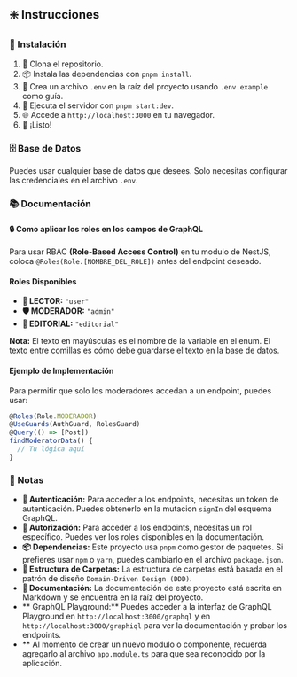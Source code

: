 ## ❇️ Instrucciones

### 🔧 Instalación

1. 📂 Clona el repositorio.
2. 📦 Instala las dependencias con `pnpm install`.
3. 📝 Crea un archivo `.env` en la raíz del proyecto usando `.env.example` como guía.
4. 🚀 Ejecuta el servidor con `pnpm start:dev`.
5. 🌐 Accede a `http://localhost:3000` en tu navegador.
6. 🎉 ¡Listo!

### 🗄️ Base de Datos

Puedes usar cualquier base de datos que desees. Solo necesitas configurar las credenciales en el archivo `.env`.

### 📚 Documentación

#### 🔒 Como aplicar los roles en los campos de GraphQL

Para usar RBAC **(Role-Based Access Control)** en tu modulo de  NestJS, coloca `@Roles(Role.[NOMBRE_DEL_ROLE])` antes del endpoint deseado.

#### Roles Disponibles

- **📖 LECTOR:** `"user"`
- **🛡️ MODERADOR:** `"admin"`
- **🏢 EDITORIAL:** `"editorial"`

**Nota:** El texto en mayúsculas es el nombre de la variable en el enum. El texto entre comillas es cómo debe guardarse el texto en la base de datos.

#### Ejemplo de Implementación

Para permitir que solo los moderadores accedan a un endpoint, puedes usar:

```typescript
@Roles(Role.MODERADOR)
@UseGuards(AuthGuard, RolesGuard)
@Query(() => [Post])
findModeratorData() {
  // Tu lógica aquí
}
```

### 📝 Notas

- **🔐 Autenticación:** Para acceder a los endpoints, necesitas un token de autenticación. Puedes obtenerlo en la mutacion  `signIn` del esquema GraphQL.
- **🔑 Autorización:** Para acceder a los endpoints, necesitas un rol específico. Puedes ver los roles disponibles en la documentación.
- **📦 Dependencias:** Este proyecto usa `pnpm` como gestor de paquetes. Si prefieres usar `npm` o `yarn`, puedes cambiarlo en el archivo `package.json`.
- **📂 Estructura de Carpetas:** La estructura de carpetas está basada en el patrón de diseño `Domain-Driven Design (DDD)`.
- **📝 Documentación:** La documentación de este proyecto está escrita en Markdown y se encuentra en la raíz del proyecto.
- ** GraphQL Playground:** Puedes acceder a la interfaz de GraphQL Playground en `http://localhost:3000/graphql`  y en  `http://localhost:3000/graphiql` para ver la documentación y probar los endpoints.
- ** Al momento de crear un nuevo modulo o componente, recuerda agregarlo al archivo `app.module.ts` para que sea reconocido por la aplicación.
